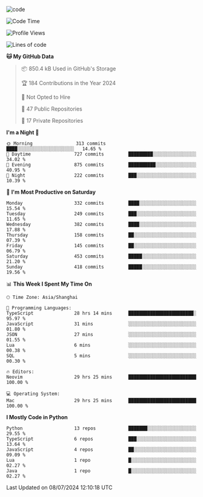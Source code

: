 
<!--
**liuyaanng/liuyaanng** is a ✨ _special_ ✨ repository because its `README.md` (this file) appears on your GitHub profile.

Here are some ideas to get you started:

- 🔭 I’m currently working on ...
- 🌱 I’m currently learning ...
- 👯 I’m looking to collaborate on ...
- 🤔 I’m looking for help with ...
- 💬 Ask me about ...
- 📫 How to reach me: ...
- 😄 Pronouns: ...
- ⚡ Fun fact: ...
-->


![code](https://cdn.jsdelivr.net/gh/liuyaanng/liuyaanng@1.0/code.gif) 

<!--START_SECTION:waka-->
![Code Time](http://img.shields.io/badge/Code%20Time-556%20hrs%2013%20mins-blue)

![Profile Views](http://img.shields.io/badge/Profile%20Views-0-blue)

![Lines of code](https://img.shields.io/badge/From%20Hello%20World%20I%27ve%20Written-14.6%20million%20lines%20of%20code-blue)

**🐱 My GitHub Data** 

> 📦 850.4 kB Used in GitHub's Storage 
 > 
> 🏆 184 Contributions in the Year 2024
 > 
> 🚫 Not Opted to Hire
 > 
> 📜 47 Public Repositories 
 > 
> 🔑 17 Private Repositories 
 > 
**I'm a Night 🦉** 

```text
🌞 Morning                313 commits         ████░░░░░░░░░░░░░░░░░░░░░   14.65 % 
🌆 Daytime                727 commits         █████████░░░░░░░░░░░░░░░░   34.02 % 
🌃 Evening                875 commits         ██████████░░░░░░░░░░░░░░░   40.95 % 
🌙 Night                  222 commits         ███░░░░░░░░░░░░░░░░░░░░░░   10.39 % 
```
📅 **I'm Most Productive on Saturday** 

```text
Monday                   332 commits         ████░░░░░░░░░░░░░░░░░░░░░   15.54 % 
Tuesday                  249 commits         ███░░░░░░░░░░░░░░░░░░░░░░   11.65 % 
Wednesday                382 commits         ████░░░░░░░░░░░░░░░░░░░░░   17.88 % 
Thursday                 158 commits         ██░░░░░░░░░░░░░░░░░░░░░░░   07.39 % 
Friday                   145 commits         ██░░░░░░░░░░░░░░░░░░░░░░░   06.79 % 
Saturday                 453 commits         █████░░░░░░░░░░░░░░░░░░░░   21.20 % 
Sunday                   418 commits         █████░░░░░░░░░░░░░░░░░░░░   19.56 % 
```


📊 **This Week I Spent My Time On** 

```text
🕑︎ Time Zone: Asia/Shanghai

💬 Programming Languages: 
TypeScript               28 hrs 14 mins      ████████████████████████░   95.97 % 
JavaScript               31 mins             ░░░░░░░░░░░░░░░░░░░░░░░░░   01.80 % 
JSON                     27 mins             ░░░░░░░░░░░░░░░░░░░░░░░░░   01.55 % 
Lua                      6 mins              ░░░░░░░░░░░░░░░░░░░░░░░░░   00.38 % 
SQL                      5 mins              ░░░░░░░░░░░░░░░░░░░░░░░░░   00.30 % 

🔥 Editors: 
Neovim                   29 hrs 25 mins      █████████████████████████   100.00 % 

💻 Operating System: 
Mac                      29 hrs 25 mins      █████████████████████████   100.00 % 
```

**I Mostly Code in Python** 

```text
Python                   13 repos            ███████░░░░░░░░░░░░░░░░░░   29.55 % 
TypeScript               6 repos             ███░░░░░░░░░░░░░░░░░░░░░░   13.64 % 
JavaScript               4 repos             ██░░░░░░░░░░░░░░░░░░░░░░░   09.09 % 
Lua                      1 repo              █░░░░░░░░░░░░░░░░░░░░░░░░   02.27 % 
Java                     1 repo              █░░░░░░░░░░░░░░░░░░░░░░░░   02.27 % 
```




 Last Updated on 08/07/2024 12:10:18 UTC
<!--END_SECTION:waka-->
